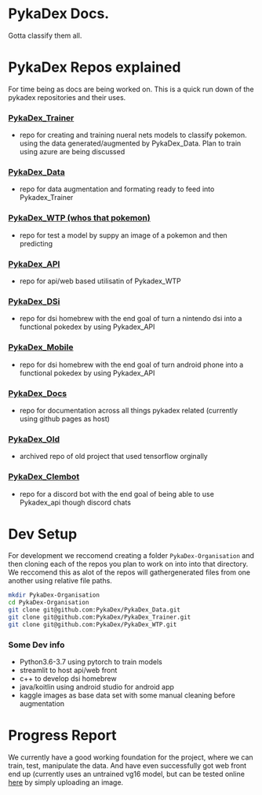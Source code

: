 # PykaDex Docs.
Gotta classify them all.

# PykaDex Repos explained
For time being as docs are being worked on.  This is a quick run down of the pykadex repositories and their uses.

### [PykaDex_Trainer](https://github.com/PykaDex/PykaDex_Trainer)
- repo for creating and training nueral nets models to classify pokemon. using the data generated/augmented by PykaDex_Data. Plan to train using azure are being discussed

### [PykaDex_Data](https://github.com/PykaDex/PykaDex_Data/)
- repo for data augmentation and formating ready to feed into Pykadex_Trainer

### [PykaDex_WTP (whos that pokemon)](https://github.com/PykaDex/PykaDex_WTP/)
- repo for test a model by suppy an image of a pokemon and then predicting

### [PykaDex_API](https://github.com/PykaDex/PykaDex_API/)
- repo for api/web based utilisatin of Pykadex_WTP

### [PykaDex_DSi](https://github.com/PykaDex/PykaDex_DSi/)
- repo for dsi homebrew with the end goal of turn a nintendo dsi into a functional pokedex by using Pykadex_API

### [PykaDex_Mobile](https://github.com/PykaDex/PykaDex_Mobile/)
- repo for dsi homebrew with the end goal of turn android phone into a functional pokedex by using Pykadex_API

### [PykaDex_Docs](https://github.com/PykaDex/PykaDex_Docs/)
- repo for documentation across all things pykadex related (currently using github pages as host)

### [PykaDex_Old](https://github.com/PykaDex/PykaDex_Old/)
- archived repo of old project that used tensorflow orginally

### [PykaDex_Clembot](https://github.com/PykaDex/PykaDex_Clembot/)
- repo for a discord bot with the end goal of being able to use Pykadex_api though discord chats

# Dev Setup
For development we reccomend creating a folder `PykaDex-Organisation` and then cloning each of the repos you plan to work on into into that directory. We reccomend this as alot of the repos will gathergenerated files from one another using relative file paths.

```bash
mkdir PykaDex-Organisation
cd PykaDex-Organisation
git clone git@github.com:PykaDex/PykaDex_Data.git
git clone git@github.com:PykaDex/PykaDex_Trainer.git
git clone git@github.com:PykaDex/PykaDex_WTP.git
```

### Some Dev info
- Python3.6-3.7 using pytorch to train models
- streamlit to host api/web front
- c++ to develop dsi homebrew
- java/koitlin using android studio for android app
- kaggle images as base data set with some manual cleaning before augmentation

# Progress Report
We currently have a good working foundation for the project, where we can train, test, manipulate the data. And have even successfully got web front end up (currently uses an untrained vg16 model, but can be tested online [here](https://share.streamlit.io/pykadex/pykadex_api/main) by simply uploading an image.
